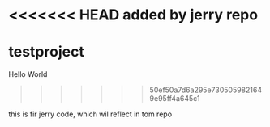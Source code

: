 <<<<<<< HEAD
added by jerry repo
=======
# testproject

Hello World
>>>>>>> 50ef50a7d6a295e7305059821649e95ff4a645c1

this is fir jerry code, which wil reflect in tom repo
